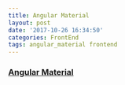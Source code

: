 ```yaml
---
title: Angular Material
layout: post
date: '2017-10-26 16:34:50'
categories: FrontEnd
tags: angular_material frontend
---
```


### [Angular Material](https://material.angular.io/)